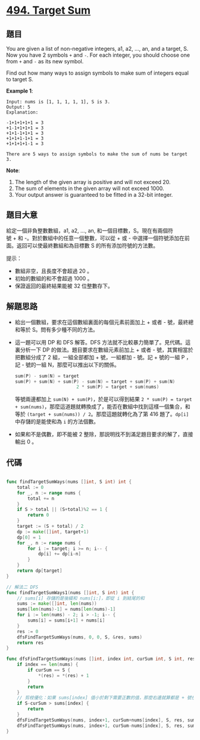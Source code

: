 # [494. Target Sum](https://leetcode.com/problems/target-sum/)


## 題目

You are given a list of non-negative integers, a1, a2, ..., an, and a target, S. Now you have 2 symbols `+` and `-`. For each integer, you should choose one from `+` and `-` as its new symbol.

Find out how many ways to assign symbols to make sum of integers equal to target S.

**Example 1**:

```
Input: nums is [1, 1, 1, 1, 1], S is 3. 
Output: 5
Explanation: 

-1+1+1+1+1 = 3
+1-1+1+1+1 = 3
+1+1-1+1+1 = 3
+1+1+1-1+1 = 3
+1+1+1+1-1 = 3

There are 5 ways to assign symbols to make the sum of nums be target 3.
```

**Note**:

1. The length of the given array is positive and will not exceed 20.
2. The sum of elements in the given array will not exceed 1000.
3. Your output answer is guaranteed to be fitted in a 32-bit integer.

## 題目大意

給定一個非負整數數組，a1, a2, ..., an, 和一個目標數，S。現在有兩個符號 + 和 -。對於數組中的任意一個整數，可以從 + 或 - 中選擇一個符號添加在前面。返回可以使最終數組和為目標數 S 的所有添加符號的方法數。

提示：

- 數組非空，且長度不會超過 20 。
- 初始的數組的和不會超過 1000 。
- 保證返回的最終結果能被 32 位整數存下。

## 解題思路

- 給出一個數組，要求在這個數組裏面的每個元素前面加上 + 或者 - 號，最終總和等於 S。問有多少種不同的方法。
- 這一題可以用 DP 和 DFS 解答。DFS 方法就不比較暴力簡單了。見代碼。這裏分析一下 DP 的做法。題目要求在數組元素前加上 + 或者 - 號，其實相當於把數組分成了 2 組，一組全部都加 + 號，一組都加 - 號。記 + 號的一組 P ，記 - 號的一組 N，那麼可以推出以下的關係。

    ```go
    sum(P) - sum(N) = target
    sum(P) + sum(N) + sum(P) - sum(N) = target + sum(P) + sum(N)
                           2 * sum(P) = target + sum(nums)
    ```

    等號兩邊都加上 `sum(N) + sum(P)`，於是可以得到結果 `2 * sum(P) = target + sum(nums)`，那麼這道題就轉換成了，能否在數組中找到這樣一個集合，和等於 `(target + sum(nums)) / 2`。那麼這題就轉化為了第 416 題了。`dp[i]` 中存儲的是能使和為 `i` 的方法個數。

- 如果和不是偶數，即不能被 2 整除，那説明找不到滿足題目要求的解了，直接輸出 0 。

## 代碼

```go

func findTargetSumWays(nums []int, S int) int {
	total := 0
	for _, n := range nums {
		total += n
	}
	if S > total || (S+total)%2 == 1 {
		return 0
	}
	target := (S + total) / 2
	dp := make([]int, target+1)
	dp[0] = 1
	for _, n := range nums {
		for i := target; i >= n; i-- {
			dp[i] += dp[i-n]
		}
	}
	return dp[target]
}

// 解法二 DFS
func findTargetSumWays1(nums []int, S int) int {
	// sums[i] 存儲的是後綴和 nums[i:]，即從 i 到結尾的和
	sums := make([]int, len(nums))
	sums[len(nums)-1] = nums[len(nums)-1]
	for i := len(nums) - 2; i > -1; i-- {
		sums[i] = sums[i+1] + nums[i]
	}
	res := 0
	dfsFindTargetSumWays(nums, 0, 0, S, &res, sums)
	return res
}

func dfsFindTargetSumWays(nums []int, index int, curSum int, S int, res *int, sums []int) {
	if index == len(nums) {
		if curSum == S {
			*(res) = *(res) + 1
		}
		return
	}
	// 剪枝優化：如果 sums[index] 值小於剩下需要正數的值，那麼右邊就算都是 + 號也無能為力了，所以這裏可以剪枝了
	if S-curSum > sums[index] {
		return
	}
	dfsFindTargetSumWays(nums, index+1, curSum+nums[index], S, res, sums)
	dfsFindTargetSumWays(nums, index+1, curSum-nums[index], S, res, sums)
}

```